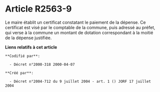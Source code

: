 # Article R2563-9

Le maire établit un certificat constatant le paiement de la dépense. Ce certificat est visé par le comptable de la commune,
puis adressé au préfet, qui verse à la commune un montant de dotation correspondant à la moitié de la dépense justifiée.

**Liens relatifs à cet article**

	**Codifié par**:

	  - Décret n°2000-318 2000-04-07

	**Créé par**:

	  - Décret n°2004-712 du 9 juillet 2004 - art. 1 () JORF 17 juillet 2004
